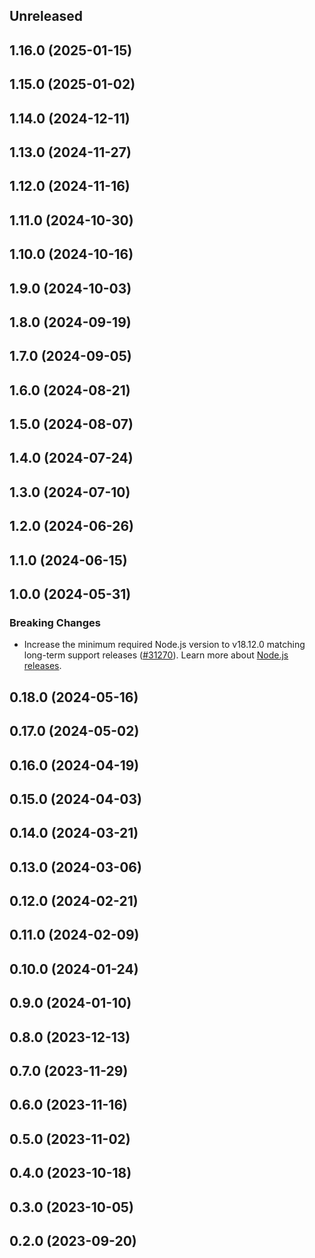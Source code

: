 <!-- Learn how to maintain this file at https://github.com/WordPress/gutenberg/tree/HEAD/packages#maintaining-changelogs. -->

## Unreleased

## 1.16.0 (2025-01-15)

## 1.15.0 (2025-01-02)

## 1.14.0 (2024-12-11)

## 1.13.0 (2024-11-27)

## 1.12.0 (2024-11-16)

## 1.11.0 (2024-10-30)

## 1.10.0 (2024-10-16)

## 1.9.0 (2024-10-03)

## 1.8.0 (2024-09-19)

## 1.7.0 (2024-09-05)

## 1.6.0 (2024-08-21)

## 1.5.0 (2024-08-07)

## 1.4.0 (2024-07-24)

## 1.3.0 (2024-07-10)

## 1.2.0 (2024-06-26)

## 1.1.0 (2024-06-15)

## 1.0.0 (2024-05-31)

### Breaking Changes

-   Increase the minimum required Node.js version to v18.12.0 matching long-term support releases ([#31270](https://github.com/WordPress/gutenberg/pull/61930)). Learn more about [Node.js releases](https://nodejs.org/en/about/previous-releases).

## 0.18.0 (2024-05-16)

## 0.17.0 (2024-05-02)

## 0.16.0 (2024-04-19)

## 0.15.0 (2024-04-03)

## 0.14.0 (2024-03-21)

## 0.13.0 (2024-03-06)

## 0.12.0 (2024-02-21)

## 0.11.0 (2024-02-09)

## 0.10.0 (2024-01-24)

## 0.9.0 (2024-01-10)

## 0.8.0 (2023-12-13)

## 0.7.0 (2023-11-29)

## 0.6.0 (2023-11-16)

## 0.5.0 (2023-11-02)

## 0.4.0 (2023-10-18)

## 0.3.0 (2023-10-05)

## 0.2.0 (2023-09-20)
